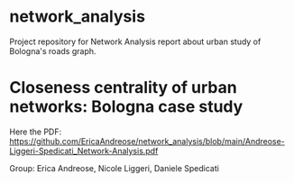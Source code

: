 # network_analysis
Project repository for Network Analysis report about urban study of Bologna's roads graph.

# Closeness centrality of urban networks: Bologna case study

Here the PDF: https://github.com/EricaAndreose/network_analysis/blob/main/Andreose-Liggeri-Spedicati_Network-Analysis.pdf

Group: Erica Andreose, Nicole Liggeri, Daniele Spedicati
